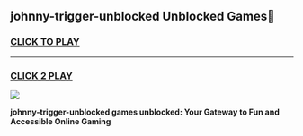 
## johnny-trigger-unblocked Unblocked Games👋
<h3>
<a href="https://news.freeplayer.one?title=johnny-trigger-unblocked&ref=16F">CLICK TO PLAY</a></h3>
<hr>

<h3>
<a href="https://news.freeplayer.one?title=johnny-trigger-unblocked&ref=16F">CLICK 2 PLAY</a>
  
</h3>

<a href="https://news.freeplayer.one?title=johnny-trigger-unblocked&ref=16F/"><img src="https://clearcache.store/games.png"></a>


**johnny-trigger-unblocked games unblocked: Your Gateway to Fun and Accessible Online Gaming**
